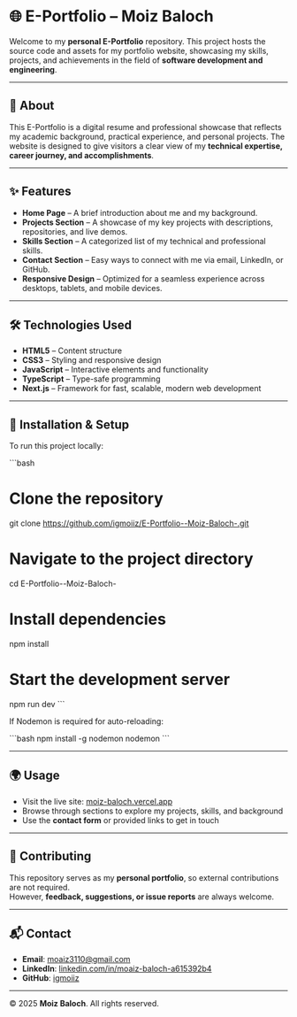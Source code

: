 # 🌐 E-Portfolio – Moiz Baloch  

Welcome to my **personal E-Portfolio** repository. This project hosts the source code and assets for my portfolio website, showcasing my skills, projects, and achievements in the field of **software development and engineering**.  

---

## 📖 About  

This E-Portfolio is a digital resume and professional showcase that reflects my academic background, practical experience, and personal projects. The website is designed to give visitors a clear view of my **technical expertise, career journey, and accomplishments**.  

---

## ✨ Features  

- **Home Page** – A brief introduction about me and my background.  
- **Projects Section** – A showcase of my key projects with descriptions, repositories, and live demos.  
- **Skills Section** – A categorized list of my technical and professional skills.  
- **Contact Section** – Easy ways to connect with me via email, LinkedIn, or GitHub.  
- **Responsive Design** – Optimized for a seamless experience across desktops, tablets, and mobile devices.  

---

## 🛠️ Technologies Used  

- **HTML5** – Content structure  
- **CSS3** – Styling and responsive design  
- **JavaScript** – Interactive elements and functionality  
- **TypeScript** – Type-safe programming  
- **Next.js** – Framework for fast, scalable, modern web development  

---

## 🚀 Installation & Setup  

To run this project locally:  

\`\`\`bash
# Clone the repository
git clone https://github.com/igmoiiz/E-Portfolio--Moiz-Baloch-.git

# Navigate to the project directory
cd E-Portfolio--Moiz-Baloch-

# Install dependencies
npm install

# Start the development server
npm run dev
\`\`\`

If Nodemon is required for auto-reloading:  

\`\`\`bash
npm install -g nodemon
nodemon
\`\`\`

---

## 🌍 Usage  

- Visit the live site: [moiz-baloch.vercel.app](https://moiz-baloch.vercel.app)  
- Browse through sections to explore my projects, skills, and background  
- Use the **contact form** or provided links to get in touch  

---

## 🤝 Contributing  

This repository serves as my **personal portfolio**, so external contributions are not required.  
However, **feedback, suggestions, or issue reports** are always welcome.  

---

## 📬 Contact  

- **Email**: [moaiz3110@gmail.com](mailto:moaiz3110@gmail.com)  
- **LinkedIn**: [linkedin.com/in/moaiz-baloch-a615392b4](https://www.linkedin.com/in/moaiz-baloch-a615392b4)  
- **GitHub**: [igmoiiz](https://github.com/igmoiiz)  

---

© 2025 **Moiz Baloch**. All rights reserved.  
